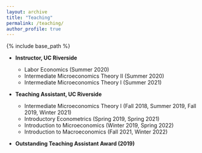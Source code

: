 ```yaml
---
layout: archive
title: "Teaching"
permalink: /teaching/
author_profile: true
---
```


{% include base_path %}

* **Instructor, UC Riverside** 
  * Labor Economics (Summer 2020)
  * Intermediate Microeconomics Theory II (Summer 2020)
  * Intermediate Microeconomics Theory I (Summer 2021)

* **Teaching Assistant, UC Riverside**
  * Intermediate Microeconomics Theory I (Fall 2018, Summer 2019, Fall 2019, Winter 2021)
  * Introductory Econometrics (Spring 2019, Spring 2021)
  * Introduction to Microeconomics (Winter 2019, Spring 2022)
  * Introduction to Macroeconomics (Fall 2021, Winter 2022)

* **Outstanding Teaching Assistant Award (2019)**
